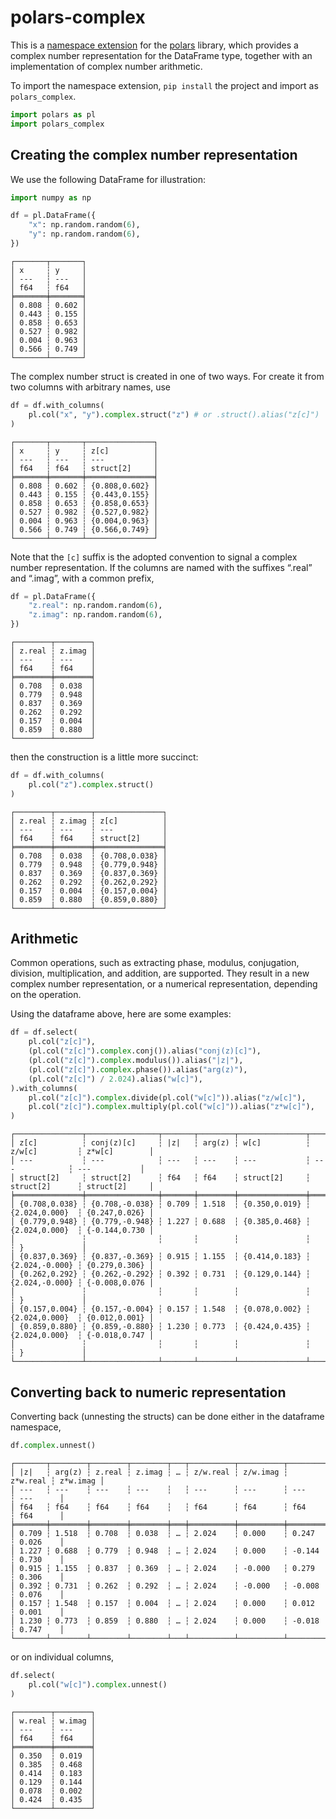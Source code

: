 # polars-complex


This is a [namespace
extension](https://docs.pola.rs/py-polars/html/reference/api/polars.api.register_expr_namespace.html)
for the [polars](https://github.com/pola-rs/polars) library, which
provides a complex number representation for the DataFrame type,
together with an implementation of complex number arithmetic.

To import the namespace extension, `pip install` the project and import
as `polars_complex`.

``` python
import polars as pl
import polars_complex
```

## Creating the complex number representation

We use the following DataFrame for illustration:

``` python
import numpy as np

df = pl.DataFrame({
    "x": np.random.random(6),
    "y": np.random.random(6),
})
```

    ┌───────┬───────┐
    │ x     ┆ y     │
    │ ---   ┆ ---   │
    │ f64   ┆ f64   │
    ╞═══════╪═══════╡
    │ 0.808 ┆ 0.602 │
    │ 0.443 ┆ 0.155 │
    │ 0.858 ┆ 0.653 │
    │ 0.527 ┆ 0.982 │
    │ 0.004 ┆ 0.963 │
    │ 0.566 ┆ 0.749 │
    └───────┴───────┘

The complex number struct is created in one of two ways. For create it
from two columns with arbitrary names, use

``` python
df = df.with_columns(
    pl.col("x", "y").complex.struct("z") # or .struct().alias("z[c]")
)
```

    ┌───────┬───────┬───────────────┐
    │ x     ┆ y     ┆ z[c]          │
    │ ---   ┆ ---   ┆ ---           │
    │ f64   ┆ f64   ┆ struct[2]     │
    ╞═══════╪═══════╪═══════════════╡
    │ 0.808 ┆ 0.602 ┆ {0.808,0.602} │
    │ 0.443 ┆ 0.155 ┆ {0.443,0.155} │
    │ 0.858 ┆ 0.653 ┆ {0.858,0.653} │
    │ 0.527 ┆ 0.982 ┆ {0.527,0.982} │
    │ 0.004 ┆ 0.963 ┆ {0.004,0.963} │
    │ 0.566 ┆ 0.749 ┆ {0.566,0.749} │
    └───────┴───────┴───────────────┘

Note that the `[c]` suffix is the adopted convention to signal a complex
number representation. If the columns are named with the suffixes
“.real” and “.imag”, with a common prefix,

``` python
df = pl.DataFrame({
    "z.real": np.random.random(6),
    "z.imag": np.random.random(6),
})
```

    ┌────────┬────────┐
    │ z.real ┆ z.imag │
    │ ---    ┆ ---    │
    │ f64    ┆ f64    │
    ╞════════╪════════╡
    │ 0.708  ┆ 0.038  │
    │ 0.779  ┆ 0.948  │
    │ 0.837  ┆ 0.369  │
    │ 0.262  ┆ 0.292  │
    │ 0.157  ┆ 0.004  │
    │ 0.859  ┆ 0.880  │
    └────────┴────────┘

then the construction is a little more succinct:

``` python
df = df.with_columns(
    pl.col("z").complex.struct()
)
```

    ┌────────┬────────┬───────────────┐
    │ z.real ┆ z.imag ┆ z[c]          │
    │ ---    ┆ ---    ┆ ---           │
    │ f64    ┆ f64    ┆ struct[2]     │
    ╞════════╪════════╪═══════════════╡
    │ 0.708  ┆ 0.038  ┆ {0.708,0.038} │
    │ 0.779  ┆ 0.948  ┆ {0.779,0.948} │
    │ 0.837  ┆ 0.369  ┆ {0.837,0.369} │
    │ 0.262  ┆ 0.292  ┆ {0.262,0.292} │
    │ 0.157  ┆ 0.004  ┆ {0.157,0.004} │
    │ 0.859  ┆ 0.880  ┆ {0.859,0.880} │
    └────────┴────────┴───────────────┘

## Arithmetic

Common operations, such as extracting phase, modulus, conjugation,
division, multiplication, and addition, are supported. They result in a
new complex number representation, or a numerical representation,
depending on the operation.

Using the dataframe above, here are some examples:

``` python
df = df.select(
    pl.col("z[c]"),
    (pl.col("z[c]").complex.conj()).alias("conj(z)[c]"),
    (pl.col("z[c]").complex.modulus()).alias("|z|"),
    (pl.col("z[c]").complex.phase()).alias("arg(z)"),
    (pl.col("z[c]") / 2.024).alias("w[c]"),
).with_columns(
    pl.col("z[c]").complex.divide(pl.col("w[c]")).alias("z/w[c]"),
    pl.col("z[c]").complex.multiply(pl.col("w[c]")).alias("z*w[c]"),
)
```

    ┌───────────────┬────────────────┬───────┬────────┬───────────────┬────────────────┬───────────────┐
    │ z[c]          ┆ conj(z)[c]     ┆ |z|   ┆ arg(z) ┆ w[c]          ┆ z/w[c]         ┆ z*w[c]        │
    │ ---           ┆ ---            ┆ ---   ┆ ---    ┆ ---           ┆ ---            ┆ ---           │
    │ struct[2]     ┆ struct[2]      ┆ f64   ┆ f64    ┆ struct[2]     ┆ struct[2]      ┆ struct[2]     │
    ╞═══════════════╪════════════════╪═══════╪════════╪═══════════════╪════════════════╪═══════════════╡
    │ {0.708,0.038} ┆ {0.708,-0.038} ┆ 0.709 ┆ 1.518  ┆ {0.350,0.019} ┆ {2.024,0.000}  ┆ {0.247,0.026} │
    │ {0.779,0.948} ┆ {0.779,-0.948} ┆ 1.227 ┆ 0.688  ┆ {0.385,0.468} ┆ {2.024,0.000}  ┆ {-0.144,0.730 │
    │               ┆                ┆       ┆        ┆               ┆                ┆ }             │
    │ {0.837,0.369} ┆ {0.837,-0.369} ┆ 0.915 ┆ 1.155  ┆ {0.414,0.183} ┆ {2.024,-0.000} ┆ {0.279,0.306} │
    │ {0.262,0.292} ┆ {0.262,-0.292} ┆ 0.392 ┆ 0.731  ┆ {0.129,0.144} ┆ {2.024,-0.000} ┆ {-0.008,0.076 │
    │               ┆                ┆       ┆        ┆               ┆                ┆ }             │
    │ {0.157,0.004} ┆ {0.157,-0.004} ┆ 0.157 ┆ 1.548  ┆ {0.078,0.002} ┆ {2.024,0.000}  ┆ {0.012,0.001} │
    │ {0.859,0.880} ┆ {0.859,-0.880} ┆ 1.230 ┆ 0.773  ┆ {0.424,0.435} ┆ {2.024,0.000}  ┆ {-0.018,0.747 │
    │               ┆                ┆       ┆        ┆               ┆                ┆ }             │
    └───────────────┴────────────────┴───────┴────────┴───────────────┴────────────────┴───────────────┘

## Converting back to numeric representation

Converting back (unnesting the structs) can be done either in the
dataframe namespace,

``` python
df.complex.unnest()
```

    ┌───────┬────────┬────────┬────────┬───┬──────────┬──────────┬──────────┬──────────┐
    │ |z|   ┆ arg(z) ┆ z.real ┆ z.imag ┆ … ┆ z/w.real ┆ z/w.imag ┆ z*w.real ┆ z*w.imag │
    │ ---   ┆ ---    ┆ ---    ┆ ---    ┆   ┆ ---      ┆ ---      ┆ ---      ┆ ---      │
    │ f64   ┆ f64    ┆ f64    ┆ f64    ┆   ┆ f64      ┆ f64      ┆ f64      ┆ f64      │
    ╞═══════╪════════╪════════╪════════╪═══╪══════════╪══════════╪══════════╪══════════╡
    │ 0.709 ┆ 1.518  ┆ 0.708  ┆ 0.038  ┆ … ┆ 2.024    ┆ 0.000    ┆ 0.247    ┆ 0.026    │
    │ 1.227 ┆ 0.688  ┆ 0.779  ┆ 0.948  ┆ … ┆ 2.024    ┆ 0.000    ┆ -0.144   ┆ 0.730    │
    │ 0.915 ┆ 1.155  ┆ 0.837  ┆ 0.369  ┆ … ┆ 2.024    ┆ -0.000   ┆ 0.279    ┆ 0.306    │
    │ 0.392 ┆ 0.731  ┆ 0.262  ┆ 0.292  ┆ … ┆ 2.024    ┆ -0.000   ┆ -0.008   ┆ 0.076    │
    │ 0.157 ┆ 1.548  ┆ 0.157  ┆ 0.004  ┆ … ┆ 2.024    ┆ 0.000    ┆ 0.012    ┆ 0.001    │
    │ 1.230 ┆ 0.773  ┆ 0.859  ┆ 0.880  ┆ … ┆ 2.024    ┆ 0.000    ┆ -0.018   ┆ 0.747    │
    └───────┴────────┴────────┴────────┴───┴──────────┴──────────┴──────────┴──────────┘

or on individual columns,

``` python
df.select(
    pl.col("w[c]").complex.unnest()
)
```

    ┌────────┬────────┐
    │ w.real ┆ w.imag │
    │ ---    ┆ ---    │
    │ f64    ┆ f64    │
    ╞════════╪════════╡
    │ 0.350  ┆ 0.019  │
    │ 0.385  ┆ 0.468  │
    │ 0.414  ┆ 0.183  │
    │ 0.129  ┆ 0.144  │
    │ 0.078  ┆ 0.002  │
    │ 0.424  ┆ 0.435  │
    └────────┴────────┘
